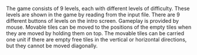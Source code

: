 The game consists of 9 levels, each with different levels of difficulty. These levels are shown in the game by reading from the input file. There are 9 different 
buttons of levels on the intro screen. Gameplay is provided by mouse. Movable tiles can be moved to the positions of the empty tiles when they are moved by holding 
them on top. The movable tiles can be carried one unit if there are empty free tiles in the vertical or horizontal directions, but they cannot be moved diagonally.


